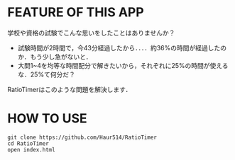 # FEATURE OF THIS APP
学校や資格の試験でこんな思いをしたことはありませんか？
* 試験時間が2時間で，今43分経過したから．．．．約36%の時間が経過したのか．もう少し急がないと．
* 大問1~4を均等な時間配分で解きたいから，それぞれに25%の時間が使えるな．25%て何分だ？

RatioTimerはこのような問題を解決します．

# HOW TO USE
```
git clone https://github.com/Haur514/RatioTimer
cd RatioTimer
open index.html
```

